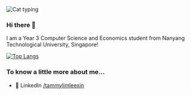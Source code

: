 
![Cat typing](https://media.giphy.com/media/LmNwrBhejkK9EFP504/giphy.gif)

### Hi there 👋

I am a Year 3 Computer Science and Economics student from Nanyang Technological University, Singapore!

[![Top Langs](https://github-readme-stats.vercel.app/api/top-langs/?username=tlim045&hide=jupyter%20notebook)](https://github.com/anuraghazra/github-readme-stats)

### To know a little more about me...
- 👥 LinkedIn [/tammylimleexin](https://www.linkedin.com/in/tammy-lim-lee-xin/)
